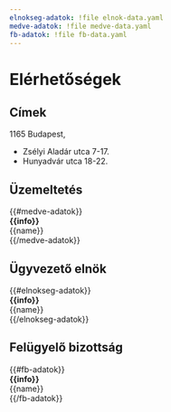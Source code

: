 ```yaml
---
elnokseg-adatok: !file elnok-data.yaml
medve-adatok: !file medve-data.yaml
fb-adatok: !file fb-data.yaml
---
```


# Elérhetőségek

## Címek
1165 Budapest,
- Zsélyi Aladár utca 7-17.
- Hunyadvár utca 18-22.

## Üzemeltetés
<section class="two columns">
{{#medve-adatok}}
<div class="primary card">
    <strong>{{info}}</strong><br>
    {{name}}
</div>
{{/medve-adatok}}
</section>


## Ügyvezető elnök
<section class="three columns">
{{#elnokseg-adatok}}
<div class="primary card">
    <strong>{{info}}</strong><br>
    {{name}}
</div>
{{/elnokseg-adatok}}
</section>

## Felügyelő bizottság
<section class="four columns">
{{#fb-adatok}}
<div class="primary card">
    <strong>{{info}}</strong><br>
    {{name}}
</div>
{{/fb-adatok}}
</section>
